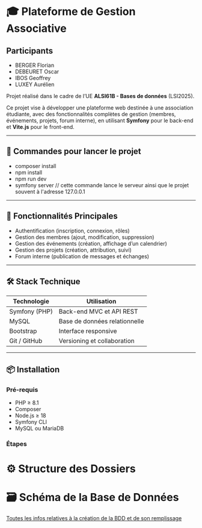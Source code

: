 # 🎓 Plateforme de Gestion Associative

## Participants 

- BERGER Florian
- DEBEURET Oscar
- IBOS Geoffrey
- LUXEY Aurélien

Projet réalisé dans le cadre de l’UE **ALSI61B - Bases de données** (LSI2025).

Ce projet vise à développer une plateforme web destinée à une association étudiante, avec des fonctionnalités complètes de gestion (membres, événements, projets, forum interne), en utilisant **Symfony** pour le back-end et **Vite.js** pour le front-end.

---

## 📍 Commandes pour lancer le projet 

- composer install
- npm install
- npm run dev
- symfony server // cette commande lance le serveur ainsi que le projet souvent à l'adresse 127.0.0.1

---

## 🚀 Fonctionnalités Principales

- Authentification (inscription, connexion, rôles)
- Gestion des membres (ajout, modification, suppression)
- Gestion des événements (création, affichage d’un calendrier)
- Gestion des projets (création, attribution, suivi)
- Forum interne (publication de messages et échanges)

---

## 🛠️ Stack Technique

| Technologie      | Utilisation                        |
|------------------|------------------------------------|
| Symfony (PHP)    | Back-end MVC et API REST           |
| MySQL            | Base de données relationnelle      |
| Bootstrap        | Interface responsive               |
| Git / GitHub     | Versioning et collaboration        |

---

## 📦 Installation

### Pré-requis

- PHP ≥ 8.1
- Composer
- Node.js ≥ 18
- Symfony CLI
- MySQL ou MariaDB

### Étapes

# ⚙️ Structure des Dossiers

# 🗃️ Schéma de la Base de Données

[Toutes les infos relatives à la création de la BDD et de son remplissage](/Docs/BDD.md)

